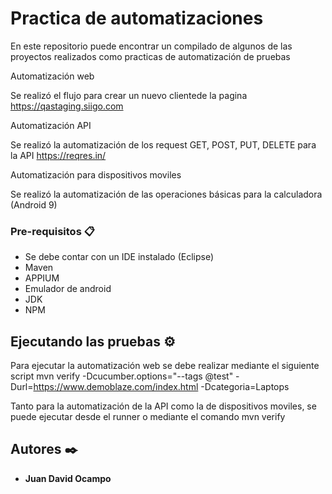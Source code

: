 # Practica de automatizaciones

En este repositorio puede encontrar un compilado de algunos de las proyectos realizados como practicas de automatización de pruebas

Automatización web

Se realizó el flujo para crear un nuevo clientede la pagina https://qastaging.siigo.com

Automatización API

Se realizó la automatización de los request GET, POST, PUT, DELETE para la API https://reqres.in/

Automatización para dispositivos moviles

Se realizó la automatización de las operaciones básicas para la calculadora (Android 9)


### Pre-requisitos 📋

- Se debe contar con un IDE instalado (Eclipse)
- Maven
- APPIUM
- Emulador de android
- JDK
- NPM


## Ejecutando las pruebas ⚙️

Para ejecutar la automatización web se debe realizar mediante el siguiente script 
mvn verify -Dcucumber.options="--tags @test" -Durl=https://www.demoblaze.com/index.html -Dcategoria=Laptops

Tanto para la automatización de la API como la de dispositivos moviles, se puede ejecutar desde el runner o mediante el comando mvn verify

## Autores ✒️


* **Juan David Ocampo** 
